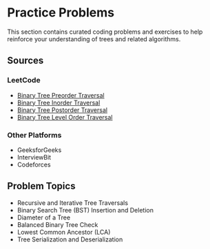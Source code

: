 # Practice Problems

This section contains curated coding problems and exercises to help reinforce your understanding of trees and related algorithms.

## Sources

### LeetCode

- [Binary Tree Preorder Traversal](https://leetcode.com/problems/binary-tree-preorder-traversal/description/)
- [Binary Tree Inorder Traversal](https://leetcode.com/problems/binary-tree-inorder-traversal/description/)
- [Binary Tree Postorder Traversal](https://leetcode.com/problems/binary-tree-postorder-traversal/description/)
- [Binary Tree Level Order Traversal](https://leetcode.com/problems/binary-tree-level-order-traversal/description/)

### Other Platforms

- GeeksforGeeks
- InterviewBit
- Codeforces

## Problem Topics

- Recursive and Iterative Tree Traversals
- Binary Search Tree (BST) Insertion and Deletion
- Diameter of a Tree
- Balanced Binary Tree Check
- Lowest Common Ancestor (LCA)
- Tree Serialization and Deserialization
